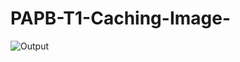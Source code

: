 # PAPB-T1-Caching-Image-
![Output](https://github.com/danilafi/PAPB-T1-Caching-Image-/assets/119145783/ad293457-f947-455f-8d4e-381b990ff979)


